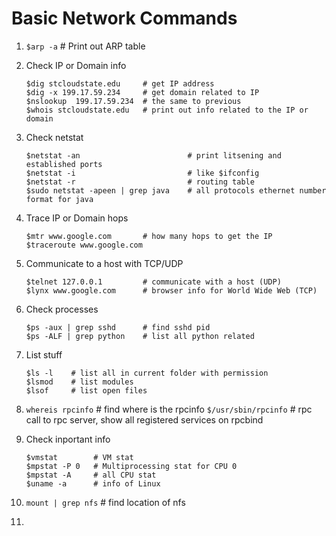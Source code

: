# Basic Network Commands

1. `$arp -a`    # Print out ARP table  
2. Check IP or Domain info
   ```
   $dig stcloudstate.edu     # get IP address
   $dig -x 199.17.59.234     # get domain related to IP
   $nslookup  199.17.59.234  # the same to previous
   $whois stcloudstate.edu   # print out info related to the IP or domain
   ```
3. Check netstat  
   ```
   $netstat -an                        # print litsening and established ports
   $netstat -i                         # like $ifconfig
   $netstat -r                         # routing table
   $sudo netstat -apeen | grep java    # all protocols ethernet number format for java
   ```
4. Trace IP or Domain hops
   ```
   $mtr www.google.com       # how many hops to get the IP
   $traceroute www.google.com
   ```
5. Communicate to a host with TCP/UDP
   ```
   $telnet 127.0.0.1         # communicate with a host (UDP)
   $lynx www.google.com      # browser info for World Wide Web (TCP)
   ```
6. Check processes
   ```
   $ps -aux | grep sshd      # find sshd pid
   $ps -ALF | grep python    # list all python related
   ```
7. List stuff
   ```
   $ls -l    # list all in current folder with permission
   $lsmod    # list modules
   $lsof     # list open files
   ```
8. `whereis rpcinfo`       # find where is the rpcinfo
   `$/usr/sbin/rpcinfo`    # rpc call to rpc server, show all registered services on rpcbind

9. Check inportant info
   ```
   $vmstat        # VM stat
   $mpstat -P 0   # Multiprocessing stat for CPU 0
   $mpstat -A     # all CPU stat
   $uname -a      # info of Linux
   ```
10. `mount | grep nfs`   # find location of nfs
11. 